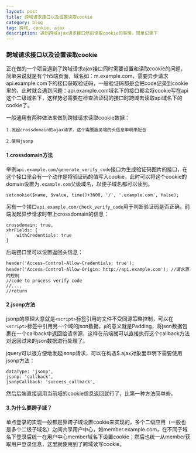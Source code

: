 ```yaml
---
layout: post
title: 跨域请求接口以及设置读取cookie
category: blog
tag: 跨域, cookie, ajax
description: 遇到跨域ajax请求接口然后读取cookie的事情，简单记录下
---
```


### 跨域请求接口以及设置读取cookie

正在做的一个项目遇到了跨域请求ajax接口同时需要设置和读取cookie的问题，简单来说就是有个h5端页面，域名如：m.example.com，需要异步请求api.example.com下的接口获取验证码，一般验证码都是会把code记录到cookie里的，此时就会遇到问题：api.example.com域名下的接口都会将cookie写在api这个二级域名下，这样势必需要在检查验证码的接口时跨域去读取api域名下的cookie了。

一般通用有两种做法来做到跨域请求读取cookie数据：

    1.发起crossdomain的ajax请求，这个需要服务端的头信息申明来配合

    2.使用jsonp

#### 1.crossdomain方法

举例```api.example.com/generate_verify_code```接口为生成验证码图片的接口，在这个接口里会有一个动作是将验证码的值写入cookie，此时可以将这个cookie的domain设置为```.example.com```父级域名，以便子域名都可以读到。

    setcookie($name, $value, time()+3600, '/', '.example.com', false);

另有一个接口```api.example.com/check_verify_code```用于判断验证码是否正确，前端发起异步请求时带上crossdomain的信息：

    crossdomain: true,
    xhrFields: {
        withCredentials: true
    }

后端接口里可以设置返回头信息：

    header('Access-Control-Allow-Credentials: true');
    header('Access-Control-Allow-Origin: http://api.example.com'); //请求源的控制
    //code to process verify code
    //....
    //return

#### 2.jsonp方法

jsonp的原理大意就是```<script>```标签引用的文件不受同源策略控制，可以在```<script>```标签中引用另一个域的json数据，```p```的意义就是Padding，将json数据包裹在一个callback中返回给请求源，这样在前端就可以直接执行这个callback方法对返回过来的json数据进行处理了。

jquery可以很方便地发起jsonp请求，可以在构造$.ajax对象里申明下需要使用jsonp方法：

    dataType: 'jsonp',
    jsonp: 'callback',
    jsonpCallback: 'success_callback',

然后后端直接调用当前域的cookie信息返回就行了，比第一种方法简单些。

#### 3.为什么要跨子域？

单点登录的实现一般都是靠跨子域设置cookie来实现的，多个二级应用（一般也是多个二级子域名）之间共享用户中心，如member.example.com，在不同子域名下登录后统一在用户中心member域名下设置cookie；然后也统一从member获取用户登录信息，这里就使用到了跨域读写cookie。
